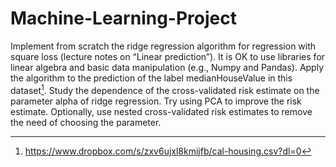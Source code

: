 # Machine-Learning-Project

Implement from scratch the ridge regression algorithm for regression with square loss (lecture notes on “Linear prediction”). It is OK to use libraries for linear algebra and basic data manipulation (e.g., Numpy and Pandas). Apply the algorithm to the prediction of the label medianHouseValue in this dataset[^1]. Study the dependence of the cross-validated risk estimate on the parameter alpha of ridge regression. Try using PCA to improve the risk estimate. Optionally, use nested cross-validated risk estimates to remove the need of choosing the parameter.

[^1]: https://www.dropbox.com/s/zxv6ujxl8kmijfb/cal-housing.csv?dl=0

